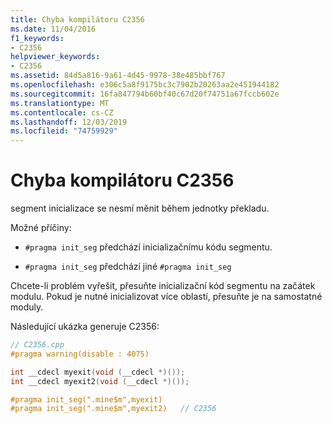 ```yaml
---
title: Chyba kompilátoru C2356
ms.date: 11/04/2016
f1_keywords:
- C2356
helpviewer_keywords:
- C2356
ms.assetid: 84d5a816-9a61-4d45-9978-38e485bbf767
ms.openlocfilehash: e306c5a8f9175bc3c7902b20263aa2e451944182
ms.sourcegitcommit: 16fa847794b60bf40c67d20f74751a67fccb602e
ms.translationtype: MT
ms.contentlocale: cs-CZ
ms.lasthandoff: 12/03/2019
ms.locfileid: "74759929"
---
```

# <a name="compiler-error-c2356"></a>Chyba kompilátoru C2356

segment inicializace se nesmí měnit během jednotky překladu.

Možné příčiny:

- `#pragma init_seg` předchází inicializačnímu kódu segmentu.

- `#pragma init_seg` předchází jiné `#pragma init_seg`

Chcete-li problém vyřešit, přesuňte inicializační kód segmentu na začátek modulu. Pokud je nutné inicializovat více oblastí, přesuňte je na samostatné moduly.

Následující ukázka generuje C2356:

```cpp
// C2356.cpp
#pragma warning(disable : 4075)

int __cdecl myexit(void (__cdecl *)());
int __cdecl myexit2(void (__cdecl *)());

#pragma init_seg(".mine$m",myexit)
#pragma init_seg(".mine$m",myexit2)   // C2356
```
